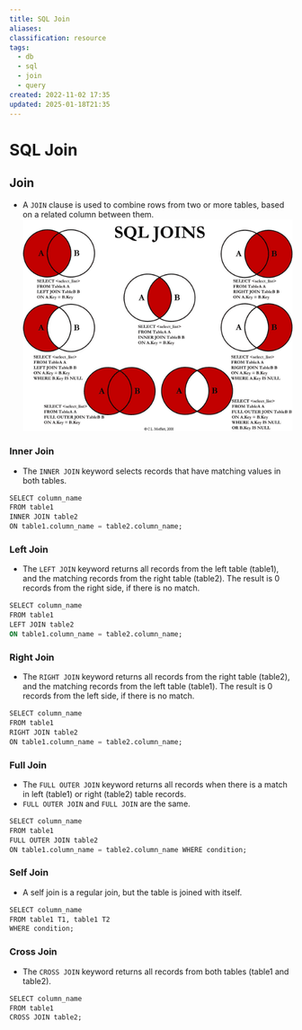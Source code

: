 ```yaml
---
title: SQL Join
aliases: 
classification: resource
tags:
  - db
  - sql
  - join
  - query
created: 2022-11-02 17:35
updated: 2025-01-18T21:35
---
```


# SQL Join

## Join

- A `JOIN` clause is used to combine rows from two or more tables, based on a related column between them.
![SQL_Join_1](../attachment/img/SQL_Join_1.png)

### Inner Join

- The `INNER JOIN` keyword selects records that have matching values in both tables.

```sql
SELECT column_name
FROM table1
INNER JOIN table2  
ON table1.column_name = table2.column_name;
```

### Left Join

- The `LEFT JOIN` keyword returns all records from the left table (table1), and the matching records from the right table (table2). The result is 0 records from the right side, if there is no match.

```sql
SELECT column_name
FROM table1
LEFT JOIN table2  
ON table1.column_name = table2.column_name;
```

### Right Join

- The `RIGHT JOIN` keyword returns all records from the right table (table2), and the matching records from the left table (table1). The result is 0 records from the left side, if there is no match.

```sql
SELECT column_name
FROM table1
RIGHT JOIN table2
ON table1.column_name = table2.column_name;
```

### Full Join

- The `FULL OUTER JOIN` keyword returns all records when there is a match in left (table1) or right (table2) table records.
- `FULL OUTER JOIN` and `FULL JOIN` are the same.

```sql
SELECT column_name
FROM table1
FULL OUTER JOIN table2
ON table1.column_name = table2.column_name WHERE condition;
```

### Self Join

- A self join is a regular join, but the table is joined with itself.

```sql
SELECT column_name
FROM table1 T1, table1 T2
WHERE condition;
```

### Cross Join

- The `CROSS JOIN` keyword returns all records from both tables (table1 and table2).

```sql
SELECT column_name
FROM table1
CROSS JOIN table2;
```
